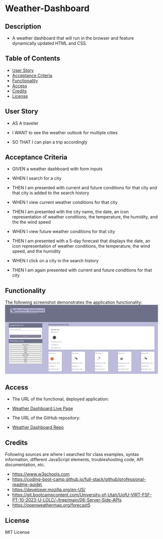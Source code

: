 # Weather-Dashboard

## Description

-  A weather dashboard that will run in the browser and feature dynamically updated HTML and CSS.

## Table of Contents

-  [User Story](#user-story)
-  [Acceptance Criteria](#acceptance-criteria)
-  [Functionality](#functionality)
-  [Access](#access)
-  [Credits](#credits)
-  [License](#license)

## User Story

-  AS A traveler

-  I WANT to see the weather outlook for multiple cities

-  SO THAT I can plan a trip accordingly

## Acceptance Criteria

-  GIVEN a weather dashboard with form inputs

-  WHEN I search for a city

-  THEN I am presented with current and future conditions for that city and that city is added to the search history

-  WHEN I view current weather conditions for that city

-  THEN I am presented with the city name, the date, an icon representation of weather conditions, the temperature, the humidity, and the
   the wind speed

-  WHEN I view future weather conditions for that city

-  THEN I am presented with a 5-day forecast that displays the date, an icon representation of weather conditions, the temperature, the wind
   speed, and the humidity

-  WHEN I click on a city in the search history

-  THEN I am again presented with current and future conditions for that city

## Functionality

The following screenshot demonstrates the application functionality: ![Weather Dashboard](./assets/images/final-example.PNG)

## Access

-  The URL of the functional, deployed application:
-  [Weather Dashboard Live Page](https://ruthiepina.github.io/Weather-Dashboard/)

-  The URL of the GitHub repository:
-  [Weather Dashboard Repo](https://github.com/ruthiepina/Weather-Dashboard)

## Credits

Following sources are where I searched for class examples, syntax information, different JavaScript elements, troubleshooting code, API
documentation, etc.

-  https://www.w3schools.com
-  https://coding-boot-camp.github.io/full-stack/github/professional-readme-guide\
-  https://developer.mozilla.org/en-US/
-  https://git.bootcampcontent.com/University-of-Utah/UofU-VIRT-FSF-PT-10-2023-U-LOLC/-/tree/main/06-Server-Side-APIs
-  https://openweathermap.org/forecast5

## License

MIT License
